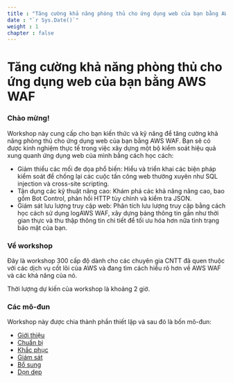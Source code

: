 ```yaml
---
title : "Tăng cường khả năng phòng thủ cho ứng dụng web của bạn bằng AWS WAF"
date : "`r Sys.Date()`"
weight : 1
chapter : false
---
```

# Tăng cường khả năng phòng thủ cho ứng dụng web của bạn bằng AWS WAF
### Chào mừng!

Workshop này cung cấp cho bạn kiến ​​thức và kỹ năng để tăng cường khả năng phòng thủ cho ứng dụng web của bạn bằng AWS WAF. Bạn sẽ có được kinh nghiệm thực tế trong việc xây dựng một bộ kiểm soát hiệu quả xung quanh ứng dụng web của mình bằng cách học cách:

- Giảm thiểu các mối đe dọa phổ biến: Hiểu và triển khai các biện pháp kiểm soát để chống lại các cuộc tấn công web thường xuyên như SQL injection và cross-site scripting.
- Tận dụng các kỹ thuật nâng cao: Khám phá các khả năng nâng cao, bao gồm Bot Control, phản hồi HTTP tùy chỉnh và kiểm tra JSON.
- Giám sát lưu lượng truy cập web: Phân tích lưu lượng truy cập bằng cách học cách sử dụng logAWS WAF, xây dựng bảng thông tin gần như thời gian thực và thu thập thông tin chi tiết để tối ưu hóa hơn nữa tình trạng bảo mật của bạn.

### Về workshop
Đây là workshop 300 cấp độ dành cho các chuyên gia CNTT đã quen thuộc với các dịch vụ cốt lõi của AWS và đang tìm cách hiểu rõ hơn về AWS WAF và các khả năng của nó.

Thời lượng dự kiến ​​của workshop là khoảng 2 giờ.

### Các mô-đun
Workshop này được chia thành phần thiết lập và sau đó là bốn mô-đun:

- [Giới thiệu](1-Introduction/)
- [Chuẩn bị](2-Preparation/)
- [Khắc phục](3-Remediate/)
- [Giám sát](4-Monitor) 
- [Bổ sung](5-Optional)
- [Dọn dẹp](6-Clean-up)


<!-- {{% notice info %}}
Workshop này được tạo từ các tài khoản của workshop AWS (bao gồm thiết lập RDS, các hàm Lambda). Bạn có thể tham gia workshop này bằng cách đăng ký AWS Activation Day “Secrets Management” tại https://awsactivationdays.splashthat.com/.
{{% /notice %}} -->